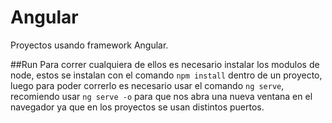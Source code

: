 # Angular
Proyectos usando framework Angular.

##Run
Para correr cualquiera de ellos es necesario instalar los modulos de node, 
estos se instalan con el comando `npm install` dentro de un proyecto, 
luego para poder correrlo es necesario usar el comando `ng serve`,
recomiendo usar `ng serve -o` para que nos abra una nueva ventana en el navegador 
ya que en los proyectos se usan distintos puertos.

